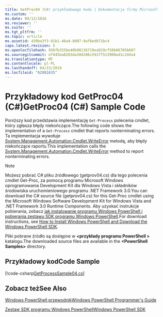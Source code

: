 ```yaml
---
title: GetProc04 (C#) przykładowego kodu | Dokumentacja firmy Microsoft
ms.custom: ''
ms.date: 09/13/2016
ms.reviewer: ''
ms.suite: ''
ms.tgt_pltfrm: ''
ms.topic: article
ms.assetid: 439ba3f3-91b1-46a4-8d07-9af6edb71bc4
caps.latest.revision: 5
ms.openlocfilehash: 936fb355be40b98136719ea929cf50b06705b687
ms.sourcegitcommit: e7445ba8203da304286c591ff513900ad1c244a4
ms.translationtype: MT
ms.contentlocale: pl-PL
ms.lasthandoff: 04/23/2019
ms.locfileid: "62081635"
---
```

# <a name="getproc04-c-sample-code"></a><span data-ttu-id="2077a-102">Przykładowy kod GetProc04 (C#)</span><span class="sxs-lookup"><span data-stu-id="2077a-102">GetProc04 (C#) Sample Code</span></span>

<span data-ttu-id="2077a-103">Poniższy kod przedstawia implementację `Get-Process` polecenia cmdlet, który zgłasza błędy niekończące.</span><span class="sxs-lookup"><span data-stu-id="2077a-103">The following code shows the implementation of a `Get-Process` cmdlet that reports nonterminating errors.</span></span> <span data-ttu-id="2077a-104">Ta implementacja wywołuje [System.Management.Automation.Cmdlet.WriteError](/dotnet/api/System.Management.Automation.Cmdlet.WriteError) metodę, aby błędy niekończące raportu.</span><span class="sxs-lookup"><span data-stu-id="2077a-104">This implementation calls the [System.Management.Automation.Cmdlet.WriteError](/dotnet/api/System.Management.Automation.Cmdlet.WriteError) method to report nonterminating errors.</span></span>

> [!NOTE]
> <span data-ttu-id="2077a-105">Możesz pobrać C# pliku źródłowego (getprov04.cs) dla tego polecenia cmdlet Get-Proc, za pomocą programu Microsoft Windows oprogramowania Development Kit dla Windows Vista i składników środowiska uruchomieniowego programu .NET Framework 3.0.</span><span class="sxs-lookup"><span data-stu-id="2077a-105">You can download the C# source file (getprov04.cs) for this Get-Proc cmdlet using the Microsoft Windows Software Development Kit for Windows Vista and .NET Framework 3.0 Runtime Components.</span></span> <span data-ttu-id="2077a-106">Aby uzyskać instrukcje pobierania, zobacz [jak instalowanie programu Windows PowerShell i pobierania zestawu SDK programu Windows PowerShell](/powershell/developer/installing-the-windows-powershell-sdk).</span><span class="sxs-lookup"><span data-stu-id="2077a-106">For download instructions, see [How to Install Windows PowerShell and Download the Windows PowerShell SDK](/powershell/developer/installing-the-windows-powershell-sdk).</span></span>
>
> <span data-ttu-id="2077a-107">Pliki pobrane źródło są dostępne w  **\<przykłady programu PowerShell >** katalogu.</span><span class="sxs-lookup"><span data-stu-id="2077a-107">The downloaded source files are available in the **\<PowerShell Samples>** directory.</span></span>

## <a name="code-sample"></a><span data-ttu-id="2077a-108">Przykładowy kod</span><span class="sxs-lookup"><span data-stu-id="2077a-108">Code Sample</span></span>

[!code-csharp[GetProcessSample04.cs](../../powershell-sdk-samples/SDK-2.0/csharp/GetProcessSample04/GetProcessSample04.cs#L11-L98 "GetProcessSample04.cs")]

## <a name="see-also"></a><span data-ttu-id="2077a-109">Zobacz też</span><span class="sxs-lookup"><span data-stu-id="2077a-109">See Also</span></span>

[<span data-ttu-id="2077a-110">Windows PowerShell przewodnik</span><span class="sxs-lookup"><span data-stu-id="2077a-110">Windows PowerShell Programmer's Guide</span></span>](./windows-powershell-programmer-s-guide.md)

[<span data-ttu-id="2077a-111">Zestaw SDK programu Windows PowerShell</span><span class="sxs-lookup"><span data-stu-id="2077a-111">Windows PowerShell SDK</span></span>](../windows-powershell-reference.md)